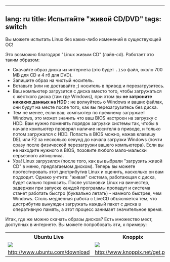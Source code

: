 
---
lang: ru
title: Испытайте "живой CD/DVD"
tags: switch
---

Вы можете испытать Linux без каких-либо изменений в существующей ОС!

Это возможно благодаря "Linux живым CD" (лайв-cd). Работает это таким образом:

<ul>

<li>Скачайте образ диска из интернета (это будет <tt>.iso</tt> 
файл, около 700 MB для CD и 4 гб для DVD). </li>

<li>Запишите образ на чистый носитель.</li>

<li>Вставьте (или не доставайте ;) носитель в привод и перезагрузитесь.</li>

<li>Ваш компьютер загрузится с диска вместо того, чтобы загружаться с жёсткого
диска (там где Windows), при этом вы <b>не затроните никаких данных на HDD</b> : 
не волнуйтесь о Windows и ваших файлах, они будут на месте после того, как
вы перезагрузитесь без диска. </li>

<li>Тем не менее, если ваш компьютер по прежнему загружает Windows, 
это может значить что ваш BIOS настроен на загрузку с HDD. Вам нужно
поменять порядок загрузки системы так, чтобы в начале компьютер проверял
наличие носителя в приводе, и только потом загружался с HDD. Попасть
в BIOS можно, нажав клавишу DEL или F2 за несколько секунд до начала 
загрузки Windows (почти сразу после физической перезагрузки вашего компьютера).
Если вы не находите нужного в BIOS, позовите любого мало-мальски серьезного
айтишника.</li>

<li>Ура! Linux загрузился (после того, как вы выбрали "загрузить живой CD" в
меню, предлагаемом диском). Теперь вы можете протестировать этот дистрибутив
Linux и оценить, насколько он вам подходит. Однако учтите: "живая" система, 
работающая с диска, будет сильно тормозить. После установки Linux на винчестер,
задержки при запуске каждой программы пропадут и система станет работать быстро
(буквально летать) - намного быстрее, чем Windows. Столь медленная работа с LiveCD
объясняется тем, что дистрибутив вынужден загружать каждый пакет с диска в оперативную
память, а этот процесс занимает значительное время. 
</li>

</ul>

Итак, где же можно скачать образы дисков? Есть множество мест, доступных в 
интернете. Вы можете попробовать эти, к примеру:

<table cols="2">
<tr>
<th>Ubuntu Live</th>
<th>Knoppix</th>
</tr>

<tr>
<td><a href="Images/ubuntu.png"><img src="Images/ubuntu_thumbnail.png" /></a></td>
<td><a href="Images/knoppix.png"><img src="Images/knoppix_thumbnail.png" /></a></td>
</tr>

<tr>
<td><a 
href="http://www.ubuntu.com/download">http://www.ubuntu.com/download</a></td>
<td><a 
href="http://www.knoppix.net/get.php">http://www.knoppix.net/get.php</a></td>
</tr>

</table>

